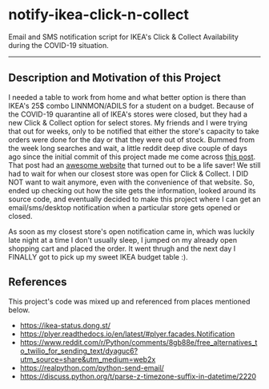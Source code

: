 # notify-ikea-click-n-collect
Email and SMS notification script for IKEA's Click &amp; Collect Availability during the COVID-19 situation.

---------------------------------------
## Description and Motivation of this Project
I needed a table to work from home and what better option is there than IKEA's 25$ combo LINNMON/ADILS for a student on a budget. 
Because of the COVID-19 quarantine all of IKEA's stores were closed, but they had a new Click & Collect option for select stores. My friends and I were trying that out for weeks, only to be notified that either the store's capacity to take orders were done for the day or that they were out of stock. 
Bummed from the week long searches and wait, a little reddit deep dive couple of days ago since the initial commit of this project made me come across [this post](https://www.reddit.com/r/IKEA/comments/gpl3x0/ikea_click_collect_status_website/). That post had an [awesome website](https://ikea-status.dong.st/) that turned out to be a life saver! 
We still had to wait for when our closest store was open for Click & Collect. I DID NOT want to wait anymore, even with the convenience of that website. So, ended up checking out how the site gets the information, looked around its source code, and eventually decided to make this project where I can get an email/sms/desktop notification when a particular store gets opened or closed. 

As soon as my closest store's open notification came in, which was luckily late night at a time I don't usually sleep, I jumped on my already open shopping cart and placed the order. It went thrugh and the next day I FINALLY got to pick up my sweet IKEA budget table :).

## References
This project's code was mixed up and referenced from places mentioned below.
- https://ikea-status.dong.st/
- https://plyer.readthedocs.io/en/latest/#plyer.facades.Notification
- https://www.reddit.com/r/Python/comments/8gb88e/free_alternatives_to_twilio_for_sending_text/dyaguc6?utm_source=share&utm_medium=web2x
- https://realpython.com/python-send-email/
- https://discuss.python.org/t/parse-z-timezone-suffix-in-datetime/2220
